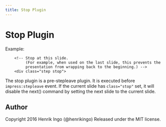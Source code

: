 ```yaml
---
title: Stop Plugin
---
```

Stop Plugin
===========

Example:

        <!-- Stop at this slide.
             (For example, when used on the last slide, this prevents the
             presentation from wrapping back to the beginning.) -->
        <div class="step stop">

The stop plugin is a pre-stepleave plugin. It is executed before
`impress:stepleave` event. If the current slide has `class="stop"`
set, it will disable the next() command by setting the next slide to the current
slide.

Author
------

Copyright 2016 Henrik Ingo (@henrikingo)
Released under the MIT license.

